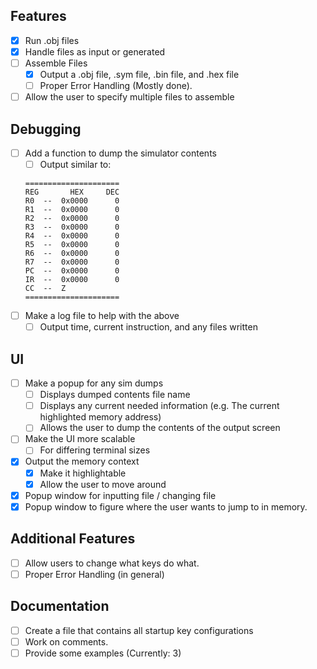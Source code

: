## Features
* [x] Run .obj files
* [x] Handle files as input or generated
* [ ] Assemble Files
  * [x] Output a .obj file, .sym file, .bin file, and .hex file
  * [ ] Proper Error Handling (Mostly done).
* [ ] Allow the user to specify multiple files to assemble

## Debugging
* [ ] Add a function to dump the simulator contents
  * [ ] Output similar to:
  ```
  =====================
  REG       HEX     DEC
  R0  --  0x0000      0
  R1  --  0x0000      0
  R2  --  0x0000      0
  R3  --  0x0000      0
  R4  --  0x0000      0
  R5  --  0x0000      0
  R6  --  0x0000      0
  R7  --  0x0000      0
  PC  --  0x0000      0
  IR  --  0x0000      0
  CC  --  Z
  =====================
  ```
* [ ] Make a log file to help with the above
  * [ ] Output time, current instruction, and any files written

## UI
* [ ] Make a popup for any sim dumps
  * [ ] Displays dumped contents file name
  * [ ] Displays any current needed information (e.g. The current highlighted memory address)
  * [ ] Allows the user to dump the contents of the output screen
* [ ] Make the UI more scalable
  * [ ] For differing terminal sizes
* [x] Output the memory context
  * [x] Make it highlightable
  * [x] Allow the user to move around
* [x] Popup window for inputting file / changing file
* [x] Popup window to figure where the user wants to jump to in memory.

## Additional Features
* [ ] Allow users to change what keys do what.
* [ ] Proper Error Handling (in general)

## Documentation
* [ ] Create a file that contains all startup key configurations
* [ ] Work on comments.
* [ ] Provide some examples (Currently: 3)
